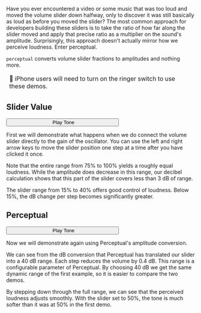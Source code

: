 Have you ever encountered a video or some music that was too loud and moved the volume slider down halfway, only to discover it was still basically as loud as before you moved the slider? The most common approach for developers building these sliders is to take the ratio of how far along the slider moved and apply that precise ratio as a multiplier on the sound's amplitude. Surprisingly, this approach doesn't actually mirror how we perceive loudness. Enter perceptual.

`perceptual` converts volume slider fractions to amplitudes and nothing more.

<table>
 <thead>
  <tr>
    <td align="left">
      📝 iPhone users will need to turn on the ringer switch to use these demos.
    </td>
  </tr>
 </thead>
</table>

## Slider Value
  <button style="width: 300px;" id="play-button-1"><i class="fa fa-play" style="margin-right: 5 px;padding-right: 5px;" id="icon-play-button-1"></i><span id="label-play-button-1">Play Tone</span></button>
  <div id="div-volume-1" hidden=true>
    <div style="width: 350px;">
      <i class="fa fa-volume-down" style="/*! height: 100%; */ font-size: 24px;"></i>
      <input type="range" style="vertical-align: top;margin-left: 5px;margin-right: 5px;width: 252px;" id="input-volume-1" value="100">
      <i class="fa fa-volume-up" style="font-size: 24px;"></i>
    </div>
    <div id="label-slider-1">Slider position: 100.000%</div>
    <div id="label-amplitude-1">Amplitude: 100.000% (0.0 dB)</div>
  </div>

  First we will demonstrate what happens when we do connect the volume slider directly to the gain of the oscillator. You can use the left and right arrow keys to move the slider position one step at a time after you have clicked it once.

  Note that the entire range from 75% to 100% yields a roughly equal loudness. While the amplitude does decrease in this range, our decibel calculation shows that this part of the slider covers less than 3 dB of range.

  The slider range from 15% to 40% offers good control of loudness. Below 15%, the dB change per step becomes significantly greater.

## Perceptual
  <button style="width: 300px;" id="play-button-2"><i class="fa fa-play" style="margin-right: 5 px;padding-right: 5px;" id="icon-play-button-2"></i><span id="label-play-button-2">Play Tone</span></button>
  <div id="div-volume-2" hidden=true>
    <div style="width: 350px;">
      <i class="fa fa-volume-down" style="/*! height: 100%; */ font-size: 24px;"></i>
      <input type="range" style="vertical-align: top;margin-left: 5px;margin-right: 5px;width: 252px;" id="input-volume-2" value="100">
      <i class="fa fa-volume-up" style="font-size: 24px;"></i>
    </div>
    <div id="label-slider-2">Slider position: 100.000%</div>
    <div id="label-amplitude-2">Amplitude: 100.000% (0.0 dB)</div>
  </div>

  Now we will demonstrate again using Perceptual's amplitude conversion.

  We can see from the dB conversion that Perceptual has translated our slider into a 40 dB range. Each step reduces the volume by 0.4 dB. This range is a configurable parameter of Perceptual. By choosing 40 dB we get the same dynamic range of the first example, so it is easier to compare the two demos.

  By stepping down through the full range, we can see that the perceived loudness adjusts smoothly. With the slider set to 50%, the tone is much softer than it was at 50% in the first demo.